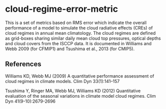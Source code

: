 # cloud-regime-error-metric
This is a set of metrics based on RMS error which indicate the overall performance of a model to simulate the cloud radiative effects (CREs) of cloud regimes in annual mean climatology. The cloud regimes are defined as grid-boxes sharing similar daily mean cloud top pressures, optical depths and cloud covers from the ISCCP data. It is documented in Williams and Webb 2009 (for CFMIP1) and Tsushima et al., 2013 (for CMIP5).

References
----------
Williams KD, Webb MJ (2009) A quantitative performance assessment of cloud regimes in climate models. Clim Dyn 33(1):141–157

Tsushima Y, Ringer MA, Webb MJ, Williams KD (2012) Quantitative evaluation of the seasonal variations in climate model cloud regimes. Clim Dyn 41(9-10):2679-2696
